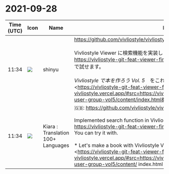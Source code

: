 # 2021-09-28

|Time (UTC)|Icon|Name|Message|
|---|---|---|---|
|11:34|![](https://avatars.slack-edge.com/2018-04-27/354445776386_e258f5ed5ba887b08668_72.jpg)|shinyu|<https://github.com/vivliostyle/vivliostyle.js/pull/781><br><br>Vivliostyle Viewer に検索機能を実装しました。<br><https://vivliostyle-git-feat-viewer-find-text-vivliostyle.vercel.app><br>で試せます。<br><br>*Vivliostyle で本を作ろう Vol. 5*　をこれで閲覧:<br><https://vivliostyle-git-feat-viewer-find-text-vivliostyle.vercel.app/#src=https://vivliostyle.github.io/vivliostyle_doc/ja/vivliostyle-user-group-vol5/content/index.html&amp;bookMode=true|https://vivliostyle-git-feat-viewer-find-text-vivliostyle.vercel.app/#src=https://vivliostyle.github.io/viv[…]-vol5/content/index.html&amp;bookMode=true><br>🔍のアイコンからテキスト検索できます。お試しください<br><blockquote><https://github.com/vivliostyle/vivliostyle.js/pull/781|#781 Add basic text find feature in Viewer UI></blockquote>|
|11:34|![](https://avatars.slack-edge.com/2021-08-02/2324149410423_2aa7423c4133ecb9f168_72.png)|Kiara : Translation 100+ Languages|🇬🇧: <https://github.com/vivliostyle/vivliostyle.js/pull/781><br><br>Implemented search function in Vivliostyle Viewer.<br><https://vivliostyle-git-feat-viewer-find-text-vivliostyle.vercel.app><br>You can try it with.<br><br>* Let's make a book with Vivliostyle Vol. 5 * Now browse:<br><https://vivliostyle-git-feat-viewer-find-text-vivliostyle.vercel.app/#src=https://vivliostyle.github.io/vivliostyle_doc/ja/vivliostyle-user-group-vol5/content/ index.html &amp; amp; bookMode = true | https://vivliostyle-git-feat-viewer-find-text-vivliostyle.vercel.app/#src=https://vivliostyle.github.io/viv […]-vol5 / content / index.html &amp; amp; bookMode = true><br>You can search text from the: mag: icon. Please try|
